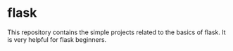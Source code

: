 # flask
This repository contains the simple projects related to the basics of flask. It is very helpful for flask beginners.

